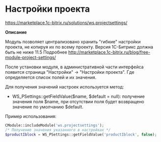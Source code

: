 # Настройки проекта

https://marketplace.1c-bitrix.ru/solutions/ws.projectsettings/

**Описание**

Модуль позволяет централизовано хранить "гибкие" настройки проекта, не копируя их по всему проекту.
Версия 1С-Битрикс должна быть не ниже 11.5
Подробнее http://marketplace.1c-bitrix.ru/blog/free-module-project-settings/

После установки модуля, в административной части интерфейса появится страница "Настройки" -> "Настройки проекта". Где определяется список полей и их значения.

Для получения значений настроек используется метод: 
- WS_PSettings::getFieldValue($name, $default = null): получение значения поля $name, при отсутствии поля будет возвращено значение по умолчанию $default.

Пример использования:
```php
CModule::includeModule('ws.projectsettings');
/* Получение значения указанного в настройках */
$productIblock = WS_PSettings::getFieldValue('productIblock', false);
```
